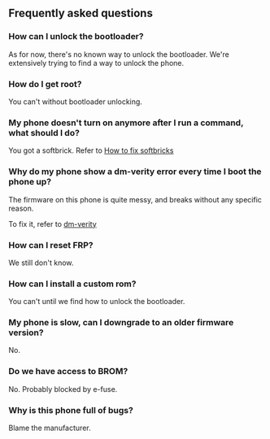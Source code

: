 ## Frequently asked questions

### How can I unlock the bootloader?

As for now, there's no known way to unlock the bootloader. We're extensively trying to find a way to unlock the phone.


### How do I get root?

You can't without bootloader unlocking.

### My phone doesn't turn on anymore after I run a command, what should I do?

You got a softbrick. Refer to [How to fix softbricks](info/softbrick.md)

### Why do my phone show a dm-verity error every time I boot the phone up? 

The firmware on this phone is quite messy, and breaks without any specific reason.

To fix it, refer to [dm-verity](info/dm-verity.md)


### How can I reset FRP? 

We still don't know.


### How can I install a custom rom?

You can't until we find how to unlock the bootloader.

### My phone is slow, can I downgrade to an older firmware version?

No.

### Do we have access to BROM?

No. Probably blocked by e-fuse.


### Why is this phone full of bugs?

Blame the manufacturer.
